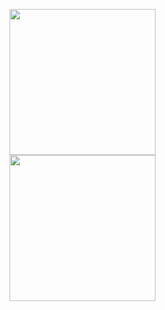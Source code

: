 <img src="https://onedrive.live.com/embed?resid=D75ABA1E21563A19%21493061&authkey=%21AM626d18K67ltMk&width=999999&height=256" width="auto" height="256" /> <img src="https://onedrive.live.com/embed?resid=D75ABA1E21563A19%21493060&authkey=%21APNvetKwpw5LmSI&width=999999&height=256" width="auto" height="256" />